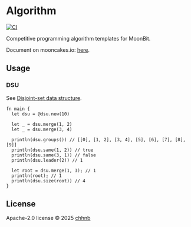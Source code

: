 # Algorithm

[![CI](https://github.com/chhnb/algorithm/actions/workflows/ci.yml/badge.svg)](https://github.com/chhnb/algorithm/actions/workflows/ci.yml)

Competitive programming algorithm templates for MoonBit.

Document on mooncakes.io: [here](https://mooncakes.io/docs/#/chhnb/algorithm/).

## Usage

### DSU

See [Disjoint-set data structure](https://en.wikipedia.org/wiki/Disjoint-set_data_structure).

```moonbit
fn main {
  let dsu = @dsu.new(10)

  let _ = dsu.merge(1, 2)
  let _ = dsu.merge(3, 4)

  println(dsu.groups()) // [[0], [1, 2], [3, 4], [5], [6], [7], [8], [9]]
  println(dsu.same(1, 2)) // true
  println(dsu.same(3, 1)) // false
  println(dsu.leader(2)) // 1

  let root = dsu.merge(1, 3); // 1
  println(root); // 1
  println(dsu.size(root)) // 4
}
```

## License

Apache-2.0 license © 2025 [chhnb](https://github.com/chhnb)
